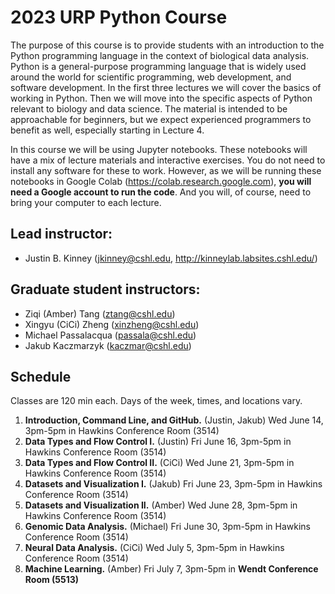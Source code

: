 # 2023 URP Python Course

The purpose of this course is to provide students with an introduction to the Python programming language in the context of biological data analysis. Python is a general-purpose programming language that is widely used around the world for scientific programming, web development, and software development. In the first three lectures we will cover the basics of working in Python. Then we will move into the specific aspects of Python relevant to biology and data science. The material is intended to be approachable for beginners, but we expect experienced programmers to benefit as well, especially starting in Lecture 4. 

In this course we will be using Jupyter notebooks. These notebooks will have a mix of lecture materials and interactive exercises. You do not need to install any software for these to work. However, as we will be running these notebooks in Google Colab (https://colab.research.google.com), **you will need a Google account to run the code**.  And you will, of course, need to bring your computer to each lecture. 

## Lead instructor:
- Justin B. Kinney (jkinney@cshl.edu, http://kinneylab.labsites.cshl.edu/)

## Graduate student instructors:
- Ziqi (Amber) Tang (ztang@cshl.edu)
- Xingyu (CiCi) Zheng (xinzheng@cshl.edu)
- Michael Passalacqua (passala@cshl.edu)
- Jakub Kaczmarzyk (kaczmar@cshl.edu)

## Schedule
Classes are 120 min each. Days of the week, times, and locations vary. 
 
1. **Introduction, Command Line, and GitHub.** (Justin, Jakub) Wed June 14, 3pm-5pm in Hawkins Conference Room (3514)
2. **Data Types and Flow Control I.** (Justin) Fri June 16, 3pm-5pm in Hawkins Conference Room (3514)
3. **Data Types and Flow Control II.** (CiCi) Wed June 21, 3pm-5pm in Hawkins Conference Room (3514)
4. **Datasets and Visualization I.** (Jakub) Fri June 23, 3pm-5pm in Hawkins Conference Room (3514)
5. **Datasets and Visualization II.** (Amber) Wed June 28, 3pm-5pm in Hawkins Conference Room (3514)
6. **Genomic Data Analysis.** (Michael) Fri June 30, 3pm-5pm in Hawkins Conference Room (3514)
7. **Neural Data Analysis.** (CiCi)  Wed July 5, 3pm-5pm in Hawkins Conference Room (3514)
8. **Machine Learning.** (Amber) Fri July 7, 3pm-5pm in **Wendt Conference Room (5513)**

